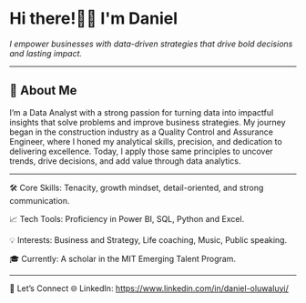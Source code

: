 # Hi there!👋🏾 I'm Daniel #
>
 *I empower businesses with data-driven strategies that drive bold decisions and lasting impact.*

---

 ## 🚀 About Me ###

I’m a Data Analyst with a strong passion for turning data into impactful insights that solve problems and improve business strategies. My journey began in the construction industry as a Quality Control and Assurance Engineer, where I honed my analytical skills, precision, and dedication to delivering excellence.
Today,  I apply those same principles to uncover trends, drive decisions, and add value through data analytics.

---

🛠️ Core Skills: Tenacity, growth mindset, detail-oriented, and strong communication.

📈 Tech Tools: Proficiency in Power BI, SQL, Python and Excel.

💡 Interests: Business and Strategy, Life coaching, Music, Public speaking.

🎓 Currently: A scholar in the MIT Emerging Talent Program.

---

🚀 Let’s Connect
🌐 LinkedIn: <https://www.linkedin.com/in/daniel-oluwaluyi/>
